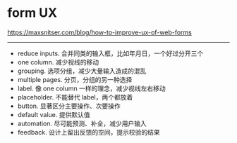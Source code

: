 # form UX

https://maxsnitser.com/blog/how-to-improve-ux-of-web-forms

---

- reduce inputs. 合并同类的输入框，比如年月日，一个好过分开三个
- one column. 减少视线的移动
- grouping. 选项分组，减少大量输入造成的混乱
- multiple pages. 分页，分组的另一种选择
- label. 像 one column 一样的理念，减少视线左右移动
- placeholder. 不能替代 label，两个都放着
- button. 显著区分主要操作、次要操作
- default value. 提供默认值
- automation. 尽可能预测、补全，减少用户输入
- feedback. 设计上留出反馈的空间，提示校验的结果
